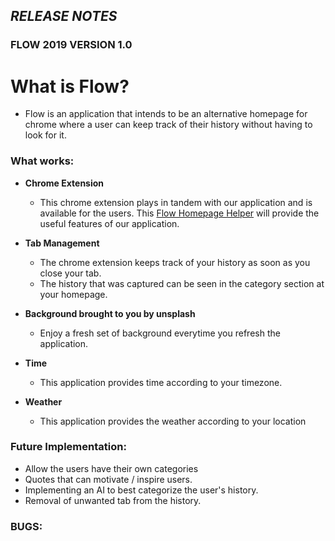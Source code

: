 ## **_RELEASE NOTES_**

### FLOW 2019 VERSION 1.0

# What is Flow?

- Flow is an application that intends to be an alternative homepage for chrome where a user can keep track of their history without having to look for it.

### What works:

- **Chrome Extension**

  - This chrome extension plays in tandem with our application and is available for the users. This [Flow Homepage Helper](https://chrome.google.com/webstore/detail/flow-homepage-helper/jadklcjnechlbblefifkjodppcbckmlg) will provide the useful features of our application.

- **Tab Management**
  - The chrome extension keeps track of your history as soon as you close your tab.
  - The history that was captured can be seen in the category section at your homepage.
- **Background brought to you by unsplash**
  - Enjoy a fresh set of background everytime you refresh the application.
- **Time**
  - This application provides time according to your timezone.
- **Weather**
  - This application provides the weather according to your location

### Future Implementation:

- Allow the users have their own categories
- Quotes that can motivate / inspire users.
- Implementing an AI to best categorize the user's history.
- Removal of unwanted tab from the history.

### BUGS:
